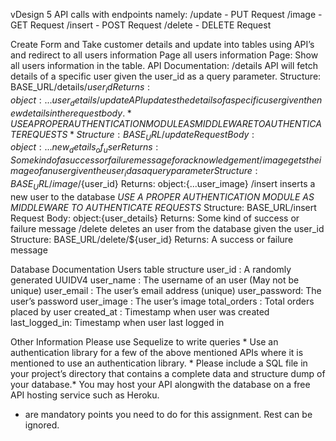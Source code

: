 vDesign 5 API calls with endpoints namely:
/update - PUT Request
/image - GET Request
/insert - POST Request
/delete - DELETE Request

Create Form and Take customer details and update into tables using API’s and redirect to all users information Page
all users information Page:  Show all users information in the table.
API Documentation:
/details API will fetch details of a specific user given the user_id as a query parameter.
Structure: BASE_URL/details/${user_id}
Returns: object:{...user_details}
/update API updates the details of a specific user given the new details in the request body. 
*USE A PROPER AUTHENTICATION MODULE AS MIDDLEWARE TO AUTHENTICATE REQUESTS*
Structure: BASE_URL/update
Request Body: object:{...new_details_of_user}
Returns: Some kind of a success or failure message for acknowledgement
/image gets the image of an user given the user_id as a query parameter
Structure: BASE_URL/image/${user_id}
Returns: object:{...user_image}
/insert inserts a new user to the database
*USE A PROPER AUTHENTICATION MODULE AS MIDDLEWARE TO AUTHENTICATE REQUESTS*
Structure: BASE_URL/insert
Request Body: object:{user_details}
Returns: Some kind of success or failure message
/delete deletes an user from the database given the user_id
Structure: BASE_URL/delete/${user_id}
Returns: A success or failure message

Database Documentation
Users table structure
user_id : A randomly generated UUIDV4
user_name : The username of an user (May not be unique)
user_email : The user’s email address (unique)
user_password: The user’s password
user_image : The user’s image
total_orders : Total orders placed by user
created_at : Timestamp when user was created
last_logged_in: Timestamp when user last logged in

Other Information
Please use Sequelize to write queries *
Use an authentication library for a few of the above mentioned APIs where it is mentioned to use an authentication library. *
Please include a SQL file in your project’s directory that contains a complete data and structure dump of your database.*
You may host your API alongwith the database on a free API hosting service such as Heroku.


* are mandatory points you need to do for this assignment. Rest can be ignored.
